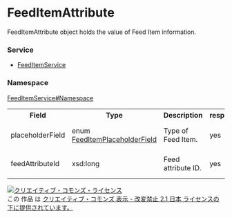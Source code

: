 # FeedItemAttribute
FeedItemAttribute object holds the value of Feed Item information.

### Service
+ [FeedItemService](../../services/FeedItemService.md)

### Namespace
[FeedItemService#Namespace](../../services/FeedItemService.md#namespace)

<table>
 <tr>
  <th>Field</th>
  <th>Type</th>
  <th>Description</th>
  <th>response</th>
  <th>get</th>
  <th>add</th>
  <th>set</th>
  <th>remove</th>
 </tr>
 <tr>
  <td>placeholderField</td>
  <td>enum <a href="FeedItemPlaceholderField.md">FeedItemPlaceholderField</a></td>
  <td>Type of Feed Item.</td>
  <td>yes</td>
  <td>-</td>
  <td>Requirement<br>*Ignore for AD_CUSTOMIZER</td>
  <td>Requirement<br>*Ignore for AD_CUSTOMIZER</td>
  <td>Ignore</td>
 </tr>
 <tr>
  <td>feedAttributeId</td>
  <td>xsd:long</td>
  <td>Feed attribute ID.</td>
  <td>yes</td>
  <td>-</td>
  <td>Ignore<br>*Requirement for AD_CUSTOMIZER</td>
  <td>Ignore<br>*Requirement for AD_CUSTOMIZER</td>
  <td>Ignore</td>
 </tr>
</table>

<a rel="license" href="http://creativecommons.org/licenses/by-nd/2.1/jp/"><img alt="クリエイティブ・コモンズ・ライセンス" style="border-width:0" src="https://i.creativecommons.org/l/by-nd/2.1/jp/88x31.png" /></a><br />この 作品 は <a rel="license" href="http://creativecommons.org/licenses/by-nd/2.1/jp/">クリエイティブ・コモンズ 表示 - 改変禁止 2.1 日本 ライセンスの下に提供されています。</a>
